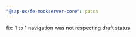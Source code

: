 ```yaml
---
"@sap-ux/fe-mockserver-core": patch
---
```


fix: 1 to 1 navigation was not respecting draft status
